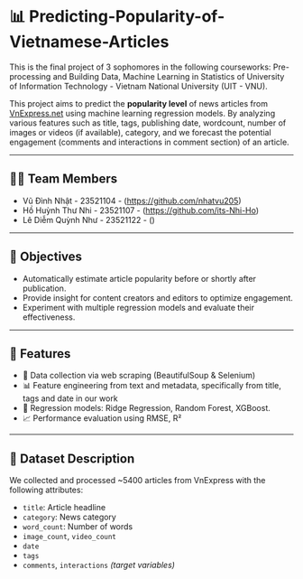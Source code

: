 # 📊 Predicting-Popularity-of-Vietnamese-Articles
This is the final project of 3 sophomores in the following courseworks: Pre-processing and Building Data, Machine Learning in Statistics of University of Information Technology - Vietnam National University (UIT - VNU).

This project aims to predict the **popularity level** of news articles from [VnExpress.net](https://vnexpress.net/) using machine learning regression models. By analyzing various features such as title, tags, publishing date, wordcount, number of images or videos (if available), category, and we forecast the potential engagement (comments and interactions in comment section) of an article.

---

## 👨‍💻 Team Members
- Vũ Đình Nhật - 23521104 - (https://github.com/nhatvu205)
- Hồ Huỳnh Thư Nhi - 23521107 - (https://github.com/its-Nhi-Ho)
- Lê Diễm Quỳnh Như - 23521122 - ()

---

## 📌 Objectives

- Automatically estimate article popularity before or shortly after publication.
- Provide insight for content creators and editors to optimize engagement.
- Experiment with multiple regression models and evaluate their effectiveness.

---

## 🚀 Features

- 🧹 Data collection via web scraping (BeautifulSoup & Selenium)
- 📊 Feature engineering from text and metadata, specifically from title, tags and date in our work
- 🤖 Regression models: Ridge Regression, Random Forest, XGBoost.
- 📈 Performance evaluation using  RMSE, R²

---

## 🧪 Dataset Description

We collected and processed ~5400 articles from VnExpress with the following attributes:

- `title`: Article headline
- `category`: News category
- `word_count`: Number of words
- `image_count`, `video_count`
- `date`
- `tags`
- `comments`, `interactions` *(target variables)*



